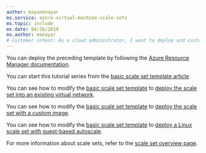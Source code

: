 ```yaml
---
author: mayanknayar
ms.service: azure-virtual-machine-scale-sets
ms.topic: include
ms.date: 04/26/2019
ms.author: manayar
# Customer intent: As a cloud administrator, I want to deploy and customize virtual machine scale sets, so that I can efficiently manage workloads and optimize resource utilization in my existing infrastructure.
---
```

You can deploy the preceding template by following the [Azure Resource Manager documentation](/azure/azure-resource-manager/templates/deploy-powershell).

You can start this tutorial series from the [basic scale set template article](../virtual-machine-scale-sets-mvss-start.md).

You can see how to modify the [basic scale set template](../virtual-machine-scale-sets-mvss-start.md) to [deploy the scale set into an existing virtual network](../virtual-machine-scale-sets-mvss-existing-vnet.md).

You can see how to modify the [basic scale set template](../virtual-machine-scale-sets-mvss-start.md) to [deploy the scale set with a custom image](../virtual-machine-scale-sets-mvss-custom-image.md).

You can see how to modify the [basic scale set template](../virtual-machine-scale-sets-mvss-start.md) to [deploy a Linux scale set with guest-based autoscale](../virtual-machine-scale-sets-mvss-guest-based-autoscale-linux.md).

For more information about scale sets, refer to the [scale set overview page](../overview.md).